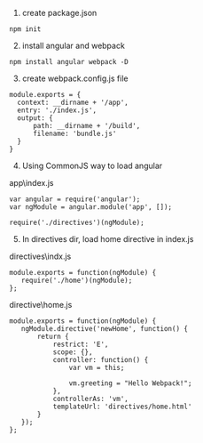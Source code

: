 1. create package.json

 ```
 npm init
 ```   
  
  
2. install angular and webpack

 ```
 npm install angular webpack -D
 ```
  
  
3. create webpack.config.js file

  ```
  module.exports = {
    context: __dirname + '/app',
    entry: './index.js',
    output: {
        path: __dirname + '/build',
        filename: 'bundle.js'
    }
  }
  ```
  
  
4. Using CommonJS way to load angular

  app\index.js
  ```
  var angular = require('angular');
  var ngModule = angular.module('app', []);

  require('./directives')(ngModule);
  ```

5. In directives dir, load home directive in index.js

 directives\indx.js
 ```
 module.exports = function(ngModule) {
    require('./home')(ngModule);
 };
 ```


 directive\home.js
 ```
module.exports = function(ngModule) {
    ngModule.directive('newHome', function() {
        return {
            restrict: 'E',
            scope: {},
            controller: function() {
                var vm = this;

                vm.greeting = "Hello Webpack!";
            },
            controllerAs: 'vm',
            templateUrl: 'directives/home.html'
        }
    });
};
 ```

